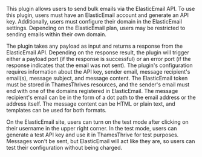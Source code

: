 This plugin allows users to send bulk emails via the ElasticEmail API. To use this plugin, users must have an ElasticEmail account and generate an API key. Additionally, users must configure their domain in the ElasticEmail settings. Depending on the ElasticEmail plan, users may be restricted to sending emails within their own domain. 

The plugin takes any payload as input and returns a response from the ElasticEmail API. Depending on the response result, the plugin will trigger either a payload port (if the response is successful) or an error port (if the response indicates that the email was not sent). The plugin's configuration requires information about the API key, sender email, message recipient's email(s), message subject, and message content. The ElasticEmail token must be stored in ThamesThrives resources, and the sender's email must end with one of the domains registered in ElasticEmail. The message recipient's email can be in the form of a dot path to the email address or the address itself. The message content can be HTML or plain text, and templates can be used for both formats. 

On the ElasticEmail site, users can turn on the test mode after clicking on their username in the upper right corner. In the test mode, users can generate a test API key and use it in ThamesThrive for test purposes. Messages won't be sent, but ElasticEmail will act like they are, so users can test their configuration without being charged.
